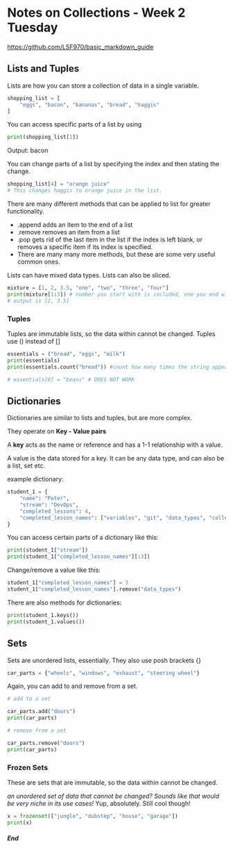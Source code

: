 # Notes on Collections - Week 2 Tuesday

https://github.com/LSF970/basic_markdown_guide

## Lists and Tuples

Lists are how you can store a collection of data in a single variable.

```python
shopping_list = [
    "eggs", "bacon", "bananas", "bread", "haggis"
]
```
You can access specific parts of a list by using
```python
print(shopping_list[1])
```
Output: bacon

You can change parts of a list by specifying the index and then stating the change.
```python
shopping_list[4] = "orange juice"
# This changes haggis to orange juice in the list.
```

There are many different methods that can be applied to list for greater functionality.

* .append adds an item to the end of a list
* .remove removes an item from a list
* .pop gets rid of the last item in the list if the index is left blank, or removes a specific item if its index is specified.
* There are many many more methods, but these are some very useful common ones.

Lists can have mixed data types. Lists can also be sliced.

```python
mixture = [1, 2, 3.5, "one", "two", "three", "four"]
print(mixture[1:3]) # number you start with is included, one you end with IS NOT
# output is [2, 3.5]
```

### Tuples

Tuples are immutable lists, so the data within cannot be changed.
Tuples use () instead of []
```python
essentials = ("bread", "eggs", "milk")
print(essentials)
print(essentials.count("bread")) #count how many times the string appears in the tuple

# essentials[0] = "beans" # DOES NOT WORK
```



## Dictionaries

Dictionaries are similar to lists and tuples, but are more complex.

They operate on **Key - Value pairs**

A **key** acts as the name or reference and has a 1-1 relationship with a value.

A value is the data stored for a key. It can be any data type, and can also be a list, set etc.

example dictionary:
```python
student_1 = {
    "name": "Peter",
    "stream": "DevOps",
    "completed_lessons": 4,
    "completed_lesson_names": ["variables", "git", "data_types", "collections"]
}
```
You can access certain parts of a dictionary like this:
```python
print(student_1["stream"])
print(student_1["completed_lesson_names"][:3])
```
Change/remove a value like this:
```python
student_1["completed_lesson_names"] = 3
student_1["completed_lesson_names"].remove("data_types")
```

There are also methods for dictionaries:
```python
print(student_1.keys())
print(student_1.values())

```



## Sets

Sets are unordered lists, essentially. They also use posh brackets {}
```python
car_parts = {"wheels", "windows", "exhaust", "steering wheel"}
```

Again, you can add to and remove from a set.

```python
# add to a set

car_parts.add("doors")
print(car_parts)

# remove from a set

car_parts.remove("doors")
print(car_parts)

```

### Frozen Sets

These are sets that are immutable, so the data within cannot be changed.

*an unordered set of data that cannot be changed? Sounds like that would be very niche in its use cases!*
Yup, absolutely. Still cool though!

```python
x = frozenset(["jungle", "dubstep", "house", "garage"])
print(x)
```

##### End